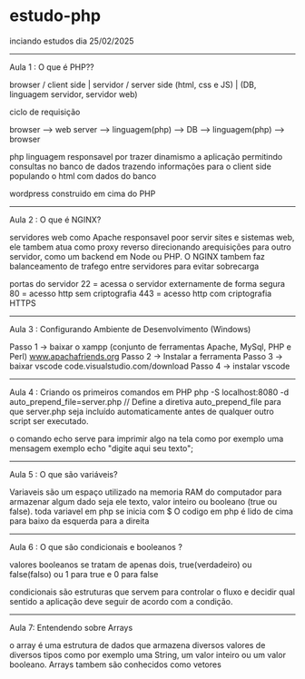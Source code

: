 # estudo-php

inciando estudos dia 25/02/2025

---

Aula 1 : O que é PHP??

browser / client side | servidor / server side
(html, css e JS) | (DB, linguagem servidor, servidor web)

ciclo de requisição

browser --> web server --> linguagem(php) --> DB --> linguagem(php) --> browser

php linguagem responsavel por trazer dinamismo a aplicação permitindo consultas no banco de dados trazendo informações para o client side populando o html com dados do banco

wordpress construido em cima do PHP

---

Aula 2 : O que é NGINX?

servidores web como Apache responsavel poor servir sites e sistemas web, ele tambem atua como proxy reverso direcionando arequisições para outro servidor, como um backend em Node ou PHP. O NGINX tambem faz balanceamento de trafego entre servidores para evitar sobrecarga

portas do servidor
22 = acessa o servidor externamente de forma segura
80 = acesso http sem criptografia
443 = acesso http com criptografia HTTPS

---

Aula 3 : Configurando Ambiente de Desenvolvimento (Windows)

Passo 1 -> baixar o xampp (conjunto de ferramentas Apache, MySql, PHP e Perl) www.apachafriends.org
Passo 2 -> Instalar a ferramenta
Passo 3 -> baixar vscode code.visualstudio.com/download
Passo 4 -> instalar vscode

---

Aula 4 : Criando os primeiros comandos em PHP
php -S localhost:8080 -d auto_prepend_file=server.php // Define a diretiva auto_prepend_file para que server.php seja incluído automaticamente antes de qualquer outro script ser executado.

o comando echo serve para imprimir algo na tela como por exemplo uma mensagem
exemplo echo "digite aqui seu texto";

---

Aula 5 : O que são variáveis?

Variaveis são um espaço utilizado na memoria RAM do computador para armazenar algum dado seja ele texto, valor inteiro ou booleano (true ou false).
toda variavel em php se inicia com $
O codigo em php é lido de cima para baixo da esquerda para a direita

---

Aula 6 : O que são condicionais e booleanos ?

valores booleanos se tratam de apenas dois, true(verdadeiro) ou false(falso) ou 1 para true e 0 para false

condicionais são estruturas que servem para controlar o fluxo e decidir qual sentido a aplicação deve seguir de acordo com a condição.

---

Aula 7: Entendendo sobre Arrays

o array é uma estrutura de dados que armazena diversos valores de diversos tipos como por exemplo uma String, um valor inteiro ou um valor booleano. Arrays tambem são conhecidos como vetores
